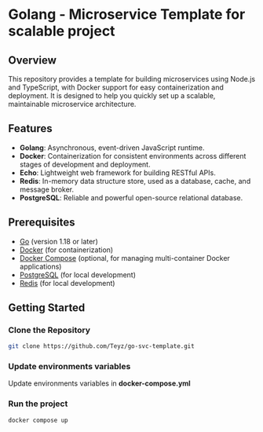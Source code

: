 # Golang - Microservice Template for scalable project

## Overview

This repository provides a template for building microservices using Node.js and TypeScript, with Docker support for easy containerization and deployment. It is designed to help you quickly set up a scalable, maintainable microservice architecture.

## Features

- **Golang**: Asynchronous, event-driven JavaScript runtime.
- **Docker**: Containerization for consistent environments across different stages of development and deployment.
- **Echo**: Lightweight web framework for building RESTful APIs.
- **Redis**: In-memory data structure store, used as a database, cache, and message broker.
- **PostgreSQL**: Reliable and powerful open-source relational database.

## Prerequisites

- [Go](https://golang.org/dl/) (version 1.18 or later)
- [Docker](https://www.docker.com/products/docker-desktop) (for containerization)
- [Docker Compose](https://docs.docker.com/compose/) (optional, for managing multi-container Docker applications)
- [PostgreSQL](https://www.postgresql.org/) (for local development)
- [Redis](https://redis.io/) (for local development)

## Getting Started

### Clone the Repository

```bash
git clone https://github.com/Teyz/go-svc-template.git
```

### Update environments variables

Update environments variables in **docker-compose.yml**

### Run the project

```bash
docker compose up
```